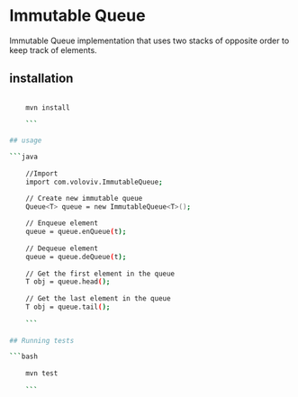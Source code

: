 # Immutable Queue

Immutable Queue implementation that uses two stacks of opposite order to keep track of elements.

## installation 

```bash
	
	mvn install
	
	```

## usage 

```java
	
	//Import
	import com.voloviv.ImmutableQueue;

	// Create new immutable queue
	Queue<T> queue = new ImmutableQueue<T>();
	
	// Enqueue element
	queue = queue.enQueue(t);
	
	// Dequeue element
	queue = queue.deQueue(t);
	
	// Get the first element in the queue
	T obj = queue.head();
	
	// Get the last element in the queue
	T obj = queue.tail();
	 
    ```
    
## Running tests 

```bash
	
	mvn test
	
	```